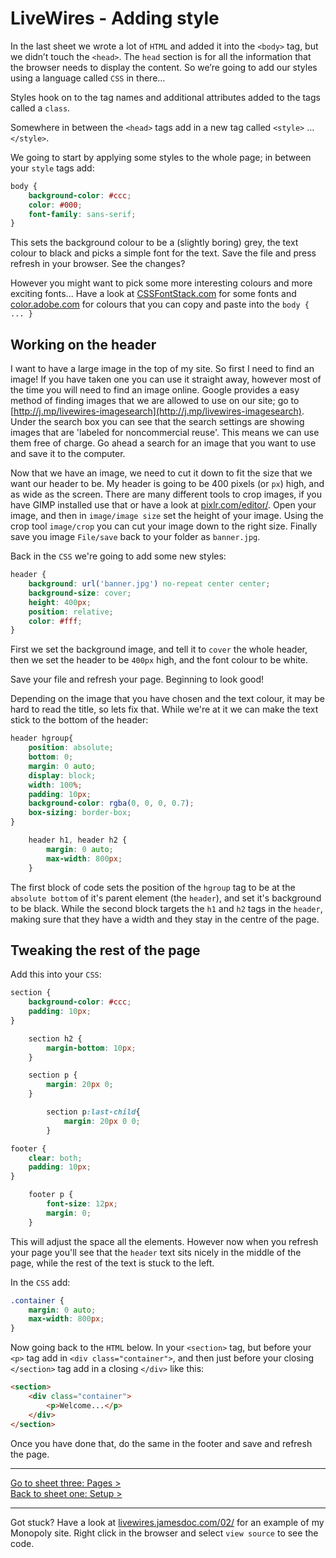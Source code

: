 # LiveWires - Adding style

In the last sheet we wrote a lot of `HTML` and added it into the `<body>` tag, but we didn’t touch the `<head>`. The `head` section is for all the information that the browser needs to display the content. So we’re going to add our styles using a language called `CSS` in there…

Styles hook on to the tag names and additional attributes added to the tags called a `class`.

Somewhere in between the `<head>` tags add in a new tag called `<style>` … `</style>`.

We going to start by applying some styles to the whole page; in between your `style` tags add:

```css
body {
    background-color: #ccc;
    color: #000;
    font-family: sans-serif;
}
```

This sets the background colour to be a (slightly boring) grey, the text colour to black and picks a simple font for the text. Save the file and press refresh in your browser. See the changes?

However you might want to pick some more interesting colours and more exciting fonts... Have a look at [CSSFontStack.com](http://cssfontstack.com) for some fonts and [color.adobe.com](http://color.adobe.com) for colours that you can copy and paste into the `body { ... }`

## Working on the header

I want to have a large image in the top of my site. So first I need to find an image! If you have taken one you can use it straight away, however most of the time you will need to find an image online. Google provides a easy method of finding images that we are allowed to use on our site; go to [http://j.mp/livewires-imagesearch](http://j.mp/livewires-imagesearch). Under the search box you can see that the search settings are showing images that are 'labeled for noncommercial reuse'. This means we can use them free of charge. Go ahead a search for an image that you want to use and save it to the computer.

Now that we have an image, we need to cut it down to fit the size that we want our header to be. My header is going to be 400 pixels (or `px`) high, and as wide as the screen. There are many different tools to crop images, if you have GIMP installed use that or have a look at [pixlr.com/editor/](http://pixlr.com/editor/). Open your image, and then in `image/image size` set the height of your image. Using the crop tool `image/crop` you can cut your image down to the right size. Finally save you image `File/save` back to your folder as `banner.jpg`.

Back in the `CSS` we're going to add some new styles:

```css
header {
    background: url('banner.jpg') no-repeat center center;
    background-size: cover;
    height: 400px;
    position: relative;
    color: #fff;
}
```

First we set the background image, and tell it to `cover` the whole header, then we set the header to be `400px` high, and the font colour to be white.

Save your file and refresh your page. Beginning to look good!

Depending on the image that you have chosen and the text colour, it may be hard to read the title, so lets fix that. While we're at it we can make the text stick to the bottom of the header:

```css
header hgroup{
    position: absolute;
    bottom: 0;
    margin: 0 auto;
    display: block;
    width: 100%;
    padding: 10px;
    background-color: rgba(0, 0, 0, 0.7);
    box-sizing: border-box;
}

    header h1, header h2 {
        margin: 0 auto;
        max-width: 800px;
    }
```

The first block of code sets the position of the `hgroup` tag to be at the `absolute bottom` of it's parent element (the `header`), and set it's background to be black. While the second block targets the `h1` and `h2` tags in the `header`, making sure that they have a width and they stay in the centre of the page.

## Tweaking the rest of the page

Add this into your `CSS`:

```css
section {
    background-color: #ccc;
    padding: 10px;
}

    section h2 {
        margin-bottom: 10px;
    }

    section p {
        margin: 20px 0;
    }

        section p:last-child{
            margin: 20px 0 0;
        }

footer {
    clear: both;
    padding: 10px;
}

    footer p {
        font-size: 12px;
        margin: 0;
    }
```

This will adjust the space all the elements. However now when you refresh your page you'll see that the `header` text sits nicely in the middle of the page, while the rest of the text is stuck to the left.

In the `CSS` add:

```css
.container {
    margin: 0 auto;
    max-width: 800px;
}
```

Now going back to the `HTML` below. In your `<section>` tag, but before your `<p>` tag add in `<div class="container">`, and then just before your closing `</section>` tag add in a closing `</div>` like this:

```html
<section>
    <div class="container">
        <p>Welcome...</p>
    </div>
</section>
```

Once you have done that, do the same in the footer and save and refresh the page.

---

[Go to sheet three: Pages >](3-pages.md)   
[Back to sheet one: Setup >](1-setup.md)

----

Got stuck? Have a look at [livewires.jamesdoc.com/02/](http://livewires.jamesdoc.com/02/) for an example of my Monopoly site. Right click in the browser and select `view source` to see the code.
